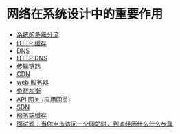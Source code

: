 <!--
 * @Author: shgopher shgopher@gmail.com
 * @Date: 2024-09-15 16:34:49
 * @LastEditors: shgopher shgopher@gmail.com
 * @LastEditTime: 2024-09-30 23:08:33
 * @FilePath: /luban/系统设计基础/网络在系统设计中的作用/README.md
 * @Description: 
 * 
 * Copyright (c) 2024 by shgopher, All Rights Reserved. 
-->
# 网络在系统设计中的重要作用
- [系统的多级分流](./多级分流/README.md)
- [HTTP 缓存](./HTTP缓存/README.md)
- [DNS](./DNS/README.md)
- [HTTP DNS](./HTTPDNS/README.md)
- [传输链路](./传输链路/README.md)
- [CDN](./CDN/README.md)
- [web 服务器](./Nginx/README.md)
- [负载均衡](./负载均衡/README.md)
- [API 网关 (应用网关)](./API网关/README.md)
- [SDN](./SDN/README.md)
- [服务端缓存](./服务端缓存/README.md)
- [面试题：当你点击访问一个网站时，到底经历什么什么步骤](./clickAWebSite/README.md)